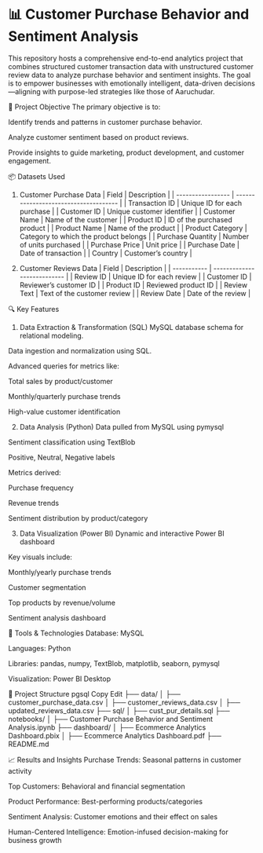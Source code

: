 # 📊 Customer Purchase Behavior and Sentiment Analysis
This repository hosts a comprehensive end-to-end analytics project that combines structured customer transaction data with unstructured customer review data to analyze purchase behavior and sentiment insights. The goal is to empower businesses with emotionally intelligent, data-driven decisions—aligning with purpose-led strategies like those of Aaruchudar.

🎯 Project Objective
The primary objective is to:

Identify trends and patterns in customer purchase behavior.

Analyze customer sentiment based on product reviews.

Provide insights to guide marketing, product development, and customer engagement.

📦 Datasets Used
1. Customer Purchase Data
| Field             | Description                           |
| ----------------- | ------------------------------------- |
| Transaction ID    | Unique ID for each purchase           |
| Customer ID       | Unique customer identifier            |
| Customer Name     | Name of the customer                  |
| Product ID        | ID of the purchased product           |
| Product Name      | Name of the product                   |
| Product Category  | Category to which the product belongs |
| Purchase Quantity | Number of units purchased             |
| Purchase Price    | Unit price                            |
| Purchase Date     | Date of transaction                   |
| Country           | Customer’s country                    |


2. Customer Reviews Data
| Field       | Description                 |
| ----------- | --------------------------- |
| Review ID   | Unique ID for each review   |
| Customer ID | Reviewer’s customer ID      |
| Product ID  | Reviewed product ID         |
| Review Text | Text of the customer review |
| Review Date | Date of the review          |


🔍 Key Features
1. Data Extraction & Transformation (SQL)
MySQL database schema for relational modeling.

Data ingestion and normalization using SQL.

Advanced queries for metrics like:

Total sales by product/customer

Monthly/quarterly purchase trends

High-value customer identification

2. Data Analysis (Python)
Data pulled from MySQL using pymysql

Sentiment classification using TextBlob

Positive, Neutral, Negative labels

Metrics derived:

Purchase frequency

Revenue trends

Sentiment distribution by product/category

3. Data Visualization (Power BI)
Dynamic and interactive Power BI dashboard

Key visuals include:

Monthly/yearly purchase trends

Customer segmentation

Top products by revenue/volume

Sentiment analysis dashboard

🧰 Tools & Technologies
Database: MySQL

Languages: Python

Libraries: pandas, numpy, TextBlob, matplotlib, seaborn, pymysql

Visualization: Power BI Desktop

📂 Project Structure
pgsql
Copy
Edit
├── data/
│   ├── customer_purchase_data.csv
│   ├── customer_reviews_data.csv
│   ├── updated_reviews_data.csv
├── sql/
│   ├── cust_pur_details.sql
├── notebooks/
│   ├── Customer Purchase Behavior and Sentiment Analysis.ipynb
├── dashboard/
│   ├── Ecommerce Analytics Dashboard.pbix
│   ├── Ecommerce Analytics Dashboard.pdf
├── README.md



📈 Results and Insights
Purchase Trends: Seasonal patterns in customer activity

Top Customers: Behavioral and financial segmentation

Product Performance: Best-performing products/categories

Sentiment Analysis: Customer emotions and their effect on sales

Human-Centered Intelligence: Emotion-infused decision-making for business growth
